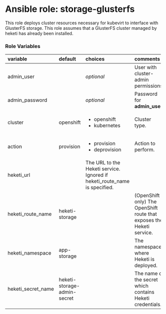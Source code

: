 # Ansible role: storage-glusterfs

This role deploys cluster resources necessary for kubevirt to interface with
GlusterFS storage.  This role assumes that a GlusterFS cluster managed by heketi
has already been installed.

### Role Variables
| variable       | default           |choices           | comments  |
|:-------------|:-------------|:----------|:----------|
|admin_user |   | _optional_ |User with cluster-admin permissions.|
|admin_password| |_optional_|Password for **admin_user**.|
|cluster |openshift |<ul><li>openshift</li><li>kubernetes</li></ul>|Cluster type.| 
|action |provision| <ul><li>provision</li><li>deprovision</li></ul>|Action to perform.|
| heketi_url | | The URL to the Heketi service. Ignored if heketi_route_name is specified. |
| heketi_route_name | heketi-storage | | (OpenShift only) The OpenShift route that exposes the Heketi service. |
| heketi_namespace | app-storage | | The namespace where Heketi is deployed. |
| heketi_secret_name | heketi-storage-admin-secret | | The name of the secret which contains Heketi credentials. |
